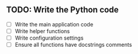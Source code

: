 ## TODO: Write the Python code
- [ ] Write the main application code
- [ ] Write helper functions
- [ ] Write configuration settings
- [ ] Ensure all functions have docstrings comments
